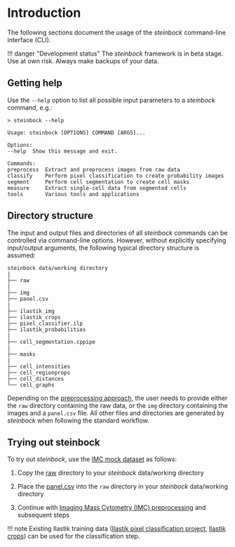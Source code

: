 # Introduction

The following sections document the usage of the *steinbock* command-line interface (CLI).

!!! danger "Development status"
    The *steinbock* framework is in beta stage. Use at own risk. Always make backups of your data.

## Getting help

Use the `--help` option to list all possible input parameters to a *steinbock* command, e.g.:

    > steinbock --help

    Usage: steinbock [OPTIONS] COMMAND [ARGS]...

    Options:
    --help  Show this message and exit.

    Commands:
    preprocess  Extract and preprocess images from raw data
    classify    Perform pixel classification to create probability images
    segment     Perform cell segmentation to create cell masks
    measure     Extract single-cell data from segmented cells
    tools       Various tools and applications

## Directory structure

The input and output files and directories of all *steinbock* commands can be controlled via command-line options. However, without explicitly specifying input/output arguments, the following typical directory structure is assumed:

    steinbock data/working directory
    |
    ├── raw
    |
    ├── img
    ├── panel.csv
    |
    ├── ilastik_img
    ├── ilastik_crops
    ├── pixel_classifier.ilp
    ├── ilastik_probabilities
    |
    ├── cell_segmentation.cppipe
    |
    ├── masks
    |
    ├── cell_intensities
    ├── cell_regionprops
    ├── cell_distances
    └── cell_graphs

Depending on the [preprocessing approach](preprocessing.md), the user needs to provide either the `raw` directory containing the raw data, or the `img` directory containing the images and a `panel.csv` file. All other files and directories are generated by *steinbock* when following the standard workflow.

## Trying out steinbock

To try out *steinbock*, use the [IMC mock dataset](https://github.com/BodenmillerGroup/TestData/tree/main/datasets/210308_ImcTestData) as follows:

  1. Copy the [raw](https://github.com/BodenmillerGroup/TestData/tree/main/datasets/210308_ImcTestData/raw) directory to your *steinbock* data/working directory

  2. Place the [panel.csv](https://github.com/BodenmillerGroup/TestData/blob/main/datasets/210308_ImcTestData/panel.csv) into the `raw` directory in your *steinbock* data/working directory

  3. Continue with [Imaging Mass Cytometry (IMC) preprocessing](preprocessing.md#imaging-mass-cytometry-imc) and subsequent steps

!!! note
    Existing Ilastik training data ([Ilastik pixel classification project](https://github.com/BodenmillerGroup/TestData/blob/main/datasets/210308_ImcTestData/ilastik.ilp), [Ilastik crops](https://github.com/BodenmillerGroup/TestData/tree/main/datasets/210308_ImcTestData/analysis/ilastik)) can be used for the classification step.

